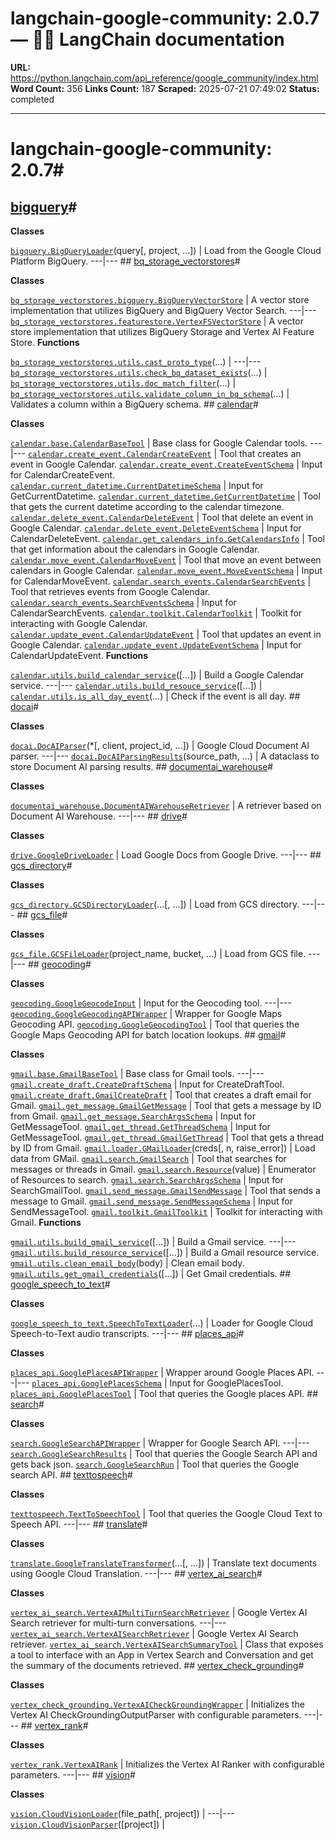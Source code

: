 # langchain-google-community: 2.0.7 — 🦜🔗 LangChain  documentation

**URL:** https://python.langchain.com/api_reference/google_community/index.html
**Word Count:** 356
**Links Count:** 187
**Scraped:** 2025-07-21 07:49:02
**Status:** completed

---

# langchain-google-community: 2.0.7\#

## [bigquery](https://python.langchain.com/api_reference/google_community/bigquery.html#langchain-google-community-bigquery)\#

**Classes**

[`bigquery.BigQueryLoader`](https://python.langchain.com/api_reference/google_community/bigquery/langchain_google_community.bigquery.BigQueryLoader.html#langchain_google_community.bigquery.BigQueryLoader "langchain_google_community.bigquery.BigQueryLoader")\(query\[, project, ...\]\) | Load from the Google Cloud Platform BigQuery.   ---|---      ## [bq\_storage\_vectorstores](https://python.langchain.com/api_reference/google_community/bq_storage_vectorstores.html#langchain-google-community-bq-storage-vectorstores)\#

**Classes**

[`bq_storage_vectorstores.bigquery.BigQueryVectorStore`](https://python.langchain.com/api_reference/google_community/bq_storage_vectorstores/langchain_google_community.bq_storage_vectorstores.bigquery.BigQueryVectorStore.html#langchain_google_community.bq_storage_vectorstores.bigquery.BigQueryVectorStore "langchain_google_community.bq_storage_vectorstores.bigquery.BigQueryVectorStore") | A vector store implementation that utilizes BigQuery and BigQuery Vector Search.   ---|---   [`bq_storage_vectorstores.featurestore.VertexFSVectorStore`](https://python.langchain.com/api_reference/google_community/bq_storage_vectorstores/langchain_google_community.bq_storage_vectorstores.featurestore.VertexFSVectorStore.html#langchain_google_community.bq_storage_vectorstores.featurestore.VertexFSVectorStore "langchain_google_community.bq_storage_vectorstores.featurestore.VertexFSVectorStore") | A vector store implementation that utilizes BigQuery Storage and Vertex AI Feature Store.      **Functions**

[`bq_storage_vectorstores.utils.cast_proto_type`](https://python.langchain.com/api_reference/google_community/bq_storage_vectorstores/langchain_google_community.bq_storage_vectorstores.utils.cast_proto_type.html#langchain_google_community.bq_storage_vectorstores.utils.cast_proto_type "langchain_google_community.bq_storage_vectorstores.utils.cast_proto_type")\(...\) |    ---|---   [`bq_storage_vectorstores.utils.check_bq_dataset_exists`](https://python.langchain.com/api_reference/google_community/bq_storage_vectorstores/langchain_google_community.bq_storage_vectorstores.utils.check_bq_dataset_exists.html#langchain_google_community.bq_storage_vectorstores.utils.check_bq_dataset_exists "langchain_google_community.bq_storage_vectorstores.utils.check_bq_dataset_exists")\(...\) |    [`bq_storage_vectorstores.utils.doc_match_filter`](https://python.langchain.com/api_reference/google_community/bq_storage_vectorstores/langchain_google_community.bq_storage_vectorstores.utils.doc_match_filter.html#langchain_google_community.bq_storage_vectorstores.utils.doc_match_filter "langchain_google_community.bq_storage_vectorstores.utils.doc_match_filter")\(...\) |    [`bq_storage_vectorstores.utils.validate_column_in_bq_schema`](https://python.langchain.com/api_reference/google_community/bq_storage_vectorstores/langchain_google_community.bq_storage_vectorstores.utils.validate_column_in_bq_schema.html#langchain_google_community.bq_storage_vectorstores.utils.validate_column_in_bq_schema "langchain_google_community.bq_storage_vectorstores.utils.validate_column_in_bq_schema")\(...\) | Validates a column within a BigQuery schema.      ## [calendar](https://python.langchain.com/api_reference/google_community/calendar.html#langchain-google-community-calendar)\#

**Classes**

[`calendar.base.CalendarBaseTool`](https://python.langchain.com/api_reference/google_community/calendar/langchain_google_community.calendar.base.CalendarBaseTool.html#langchain_google_community.calendar.base.CalendarBaseTool "langchain_google_community.calendar.base.CalendarBaseTool") | Base class for Google Calendar tools.   ---|---   [`calendar.create_event.CalendarCreateEvent`](https://python.langchain.com/api_reference/google_community/calendar/langchain_google_community.calendar.create_event.CalendarCreateEvent.html#langchain_google_community.calendar.create_event.CalendarCreateEvent "langchain_google_community.calendar.create_event.CalendarCreateEvent") | Tool that creates an event in Google Calendar.   [`calendar.create_event.CreateEventSchema`](https://python.langchain.com/api_reference/google_community/calendar/langchain_google_community.calendar.create_event.CreateEventSchema.html#langchain_google_community.calendar.create_event.CreateEventSchema "langchain_google_community.calendar.create_event.CreateEventSchema") | Input for CalendarCreateEvent.   [`calendar.current_datetime.CurrentDatetimeSchema`](https://python.langchain.com/api_reference/google_community/calendar/langchain_google_community.calendar.current_datetime.CurrentDatetimeSchema.html#langchain_google_community.calendar.current_datetime.CurrentDatetimeSchema "langchain_google_community.calendar.current_datetime.CurrentDatetimeSchema") | Input for GetCurrentDatetime.   [`calendar.current_datetime.GetCurrentDatetime`](https://python.langchain.com/api_reference/google_community/calendar/langchain_google_community.calendar.current_datetime.GetCurrentDatetime.html#langchain_google_community.calendar.current_datetime.GetCurrentDatetime "langchain_google_community.calendar.current_datetime.GetCurrentDatetime") | Tool that gets the current datetime according to the calendar timezone.   [`calendar.delete_event.CalendarDeleteEvent`](https://python.langchain.com/api_reference/google_community/calendar/langchain_google_community.calendar.delete_event.CalendarDeleteEvent.html#langchain_google_community.calendar.delete_event.CalendarDeleteEvent "langchain_google_community.calendar.delete_event.CalendarDeleteEvent") | Tool that delete an event in Google Calendar.   [`calendar.delete_event.DeleteEventSchema`](https://python.langchain.com/api_reference/google_community/calendar/langchain_google_community.calendar.delete_event.DeleteEventSchema.html#langchain_google_community.calendar.delete_event.DeleteEventSchema "langchain_google_community.calendar.delete_event.DeleteEventSchema") | Input for CalendarDeleteEvent.   [`calendar.get_calendars_info.GetCalendarsInfo`](https://python.langchain.com/api_reference/google_community/calendar/langchain_google_community.calendar.get_calendars_info.GetCalendarsInfo.html#langchain_google_community.calendar.get_calendars_info.GetCalendarsInfo "langchain_google_community.calendar.get_calendars_info.GetCalendarsInfo") | Tool that get information about the calendars in Google Calendar.   [`calendar.move_event.CalendarMoveEvent`](https://python.langchain.com/api_reference/google_community/calendar/langchain_google_community.calendar.move_event.CalendarMoveEvent.html#langchain_google_community.calendar.move_event.CalendarMoveEvent "langchain_google_community.calendar.move_event.CalendarMoveEvent") | Tool that move an event between calendars in Google Calendar.   [`calendar.move_event.MoveEventSchema`](https://python.langchain.com/api_reference/google_community/calendar/langchain_google_community.calendar.move_event.MoveEventSchema.html#langchain_google_community.calendar.move_event.MoveEventSchema "langchain_google_community.calendar.move_event.MoveEventSchema") | Input for CalendarMoveEvent.   [`calendar.search_events.CalendarSearchEvents`](https://python.langchain.com/api_reference/google_community/calendar/langchain_google_community.calendar.search_events.CalendarSearchEvents.html#langchain_google_community.calendar.search_events.CalendarSearchEvents "langchain_google_community.calendar.search_events.CalendarSearchEvents") | Tool that retrieves events from Google Calendar.   [`calendar.search_events.SearchEventsSchema`](https://python.langchain.com/api_reference/google_community/calendar/langchain_google_community.calendar.search_events.SearchEventsSchema.html#langchain_google_community.calendar.search_events.SearchEventsSchema "langchain_google_community.calendar.search_events.SearchEventsSchema") | Input for CalendarSearchEvents.   [`calendar.toolkit.CalendarToolkit`](https://python.langchain.com/api_reference/google_community/calendar/langchain_google_community.calendar.toolkit.CalendarToolkit.html#langchain_google_community.calendar.toolkit.CalendarToolkit "langchain_google_community.calendar.toolkit.CalendarToolkit") | Toolkit for interacting with Google Calendar.   [`calendar.update_event.CalendarUpdateEvent`](https://python.langchain.com/api_reference/google_community/calendar/langchain_google_community.calendar.update_event.CalendarUpdateEvent.html#langchain_google_community.calendar.update_event.CalendarUpdateEvent "langchain_google_community.calendar.update_event.CalendarUpdateEvent") | Tool that updates an event in Google Calendar.   [`calendar.update_event.UpdateEventSchema`](https://python.langchain.com/api_reference/google_community/calendar/langchain_google_community.calendar.update_event.UpdateEventSchema.html#langchain_google_community.calendar.update_event.UpdateEventSchema "langchain_google_community.calendar.update_event.UpdateEventSchema") | Input for CalendarUpdateEvent.      **Functions**

[`calendar.utils.build_calendar_service`](https://python.langchain.com/api_reference/google_community/calendar/langchain_google_community.calendar.utils.build_calendar_service.html#langchain_google_community.calendar.utils.build_calendar_service "langchain_google_community.calendar.utils.build_calendar_service")\(\[...\]\) | Build a Google Calendar service.   ---|---   [`calendar.utils.build_resouce_service`](https://python.langchain.com/api_reference/google_community/calendar/langchain_google_community.calendar.utils.build_resouce_service.html#langchain_google_community.calendar.utils.build_resouce_service "langchain_google_community.calendar.utils.build_resouce_service")\(\[...\]\) |    [`calendar.utils.is_all_day_event`](https://python.langchain.com/api_reference/google_community/calendar/langchain_google_community.calendar.utils.is_all_day_event.html#langchain_google_community.calendar.utils.is_all_day_event "langchain_google_community.calendar.utils.is_all_day_event")\(...\) | Check if the event is all day.      ## [docai](https://python.langchain.com/api_reference/google_community/docai.html#langchain-google-community-docai)\#

**Classes**

[`docai.DocAIParser`](https://python.langchain.com/api_reference/google_community/docai/langchain_google_community.docai.DocAIParser.html#langchain_google_community.docai.DocAIParser "langchain_google_community.docai.DocAIParser")\(\*\[, client, project\_id, ...\]\) | Google Cloud Document AI parser.   ---|---   [`docai.DocAIParsingResults`](https://python.langchain.com/api_reference/google_community/docai/langchain_google_community.docai.DocAIParsingResults.html#langchain_google_community.docai.DocAIParsingResults "langchain_google_community.docai.DocAIParsingResults")\(source\_path, ...\) | A dataclass to store Document AI parsing results.      ## [documentai\_warehouse](https://python.langchain.com/api_reference/google_community/documentai_warehouse.html#langchain-google-community-documentai-warehouse)\#

**Classes**

[`documentai_warehouse.DocumentAIWarehouseRetriever`](https://python.langchain.com/api_reference/google_community/documentai_warehouse/langchain_google_community.documentai_warehouse.DocumentAIWarehouseRetriever.html#langchain_google_community.documentai_warehouse.DocumentAIWarehouseRetriever "langchain_google_community.documentai_warehouse.DocumentAIWarehouseRetriever") | A retriever based on Document AI Warehouse.   ---|---      ## [drive](https://python.langchain.com/api_reference/google_community/drive.html#langchain-google-community-drive)\#

**Classes**

[`drive.GoogleDriveLoader`](https://python.langchain.com/api_reference/google_community/drive/langchain_google_community.drive.GoogleDriveLoader.html#langchain_google_community.drive.GoogleDriveLoader "langchain_google_community.drive.GoogleDriveLoader") | Load Google Docs from Google Drive.   ---|---      ## [gcs\_directory](https://python.langchain.com/api_reference/google_community/gcs_directory.html#langchain-google-community-gcs-directory)\#

**Classes**

[`gcs_directory.GCSDirectoryLoader`](https://python.langchain.com/api_reference/google_community/gcs_directory/langchain_google_community.gcs_directory.GCSDirectoryLoader.html#langchain_google_community.gcs_directory.GCSDirectoryLoader "langchain_google_community.gcs_directory.GCSDirectoryLoader")\(...\[, ...\]\) | Load from GCS directory.   ---|---      ## [gcs\_file](https://python.langchain.com/api_reference/google_community/gcs_file.html#langchain-google-community-gcs-file)\#

**Classes**

[`gcs_file.GCSFileLoader`](https://python.langchain.com/api_reference/google_community/gcs_file/langchain_google_community.gcs_file.GCSFileLoader.html#langchain_google_community.gcs_file.GCSFileLoader "langchain_google_community.gcs_file.GCSFileLoader")\(project\_name, bucket, ...\) | Load from GCS file.   ---|---      ## [geocoding](https://python.langchain.com/api_reference/google_community/geocoding.html#langchain-google-community-geocoding)\#

**Classes**

[`geocoding.GoogleGeocodeInput`](https://python.langchain.com/api_reference/google_community/geocoding/langchain_google_community.geocoding.GoogleGeocodeInput.html#langchain_google_community.geocoding.GoogleGeocodeInput "langchain_google_community.geocoding.GoogleGeocodeInput") | Input for the Geocoding tool.   ---|---   [`geocoding.GoogleGeocodingAPIWrapper`](https://python.langchain.com/api_reference/google_community/geocoding/langchain_google_community.geocoding.GoogleGeocodingAPIWrapper.html#langchain_google_community.geocoding.GoogleGeocodingAPIWrapper "langchain_google_community.geocoding.GoogleGeocodingAPIWrapper") | Wrapper for Google Maps Geocoding API.   [`geocoding.GoogleGeocodingTool`](https://python.langchain.com/api_reference/google_community/geocoding/langchain_google_community.geocoding.GoogleGeocodingTool.html#langchain_google_community.geocoding.GoogleGeocodingTool "langchain_google_community.geocoding.GoogleGeocodingTool") | Tool that queries the Google Maps Geocoding API for batch location lookups.      ## [gmail](https://python.langchain.com/api_reference/google_community/gmail.html#langchain-google-community-gmail)\#

**Classes**

[`gmail.base.GmailBaseTool`](https://python.langchain.com/api_reference/google_community/gmail/langchain_google_community.gmail.base.GmailBaseTool.html#langchain_google_community.gmail.base.GmailBaseTool "langchain_google_community.gmail.base.GmailBaseTool") | Base class for Gmail tools.   ---|---   [`gmail.create_draft.CreateDraftSchema`](https://python.langchain.com/api_reference/google_community/gmail/langchain_google_community.gmail.create_draft.CreateDraftSchema.html#langchain_google_community.gmail.create_draft.CreateDraftSchema "langchain_google_community.gmail.create_draft.CreateDraftSchema") | Input for CreateDraftTool.   [`gmail.create_draft.GmailCreateDraft`](https://python.langchain.com/api_reference/google_community/gmail/langchain_google_community.gmail.create_draft.GmailCreateDraft.html#langchain_google_community.gmail.create_draft.GmailCreateDraft "langchain_google_community.gmail.create_draft.GmailCreateDraft") | Tool that creates a draft email for Gmail.   [`gmail.get_message.GmailGetMessage`](https://python.langchain.com/api_reference/google_community/gmail/langchain_google_community.gmail.get_message.GmailGetMessage.html#langchain_google_community.gmail.get_message.GmailGetMessage "langchain_google_community.gmail.get_message.GmailGetMessage") | Tool that gets a message by ID from Gmail.   [`gmail.get_message.SearchArgsSchema`](https://python.langchain.com/api_reference/google_community/gmail/langchain_google_community.gmail.get_message.SearchArgsSchema.html#langchain_google_community.gmail.get_message.SearchArgsSchema "langchain_google_community.gmail.get_message.SearchArgsSchema") | Input for GetMessageTool.   [`gmail.get_thread.GetThreadSchema`](https://python.langchain.com/api_reference/google_community/gmail/langchain_google_community.gmail.get_thread.GetThreadSchema.html#langchain_google_community.gmail.get_thread.GetThreadSchema "langchain_google_community.gmail.get_thread.GetThreadSchema") | Input for GetMessageTool.   [`gmail.get_thread.GmailGetThread`](https://python.langchain.com/api_reference/google_community/gmail/langchain_google_community.gmail.get_thread.GmailGetThread.html#langchain_google_community.gmail.get_thread.GmailGetThread "langchain_google_community.gmail.get_thread.GmailGetThread") | Tool that gets a thread by ID from Gmail.   [`gmail.loader.GMailLoader`](https://python.langchain.com/api_reference/google_community/gmail/langchain_google_community.gmail.loader.GMailLoader.html#langchain_google_community.gmail.loader.GMailLoader "langchain_google_community.gmail.loader.GMailLoader")\(creds\[, n, raise\_error\]\) | Load data from GMail.   [`gmail.search.GmailSearch`](https://python.langchain.com/api_reference/google_community/gmail/langchain_google_community.gmail.search.GmailSearch.html#langchain_google_community.gmail.search.GmailSearch "langchain_google_community.gmail.search.GmailSearch") | Tool that searches for messages or threads in Gmail.   [`gmail.search.Resource`](https://python.langchain.com/api_reference/google_community/gmail/langchain_google_community.gmail.search.Resource.html#langchain_google_community.gmail.search.Resource "langchain_google_community.gmail.search.Resource")\(value\) | Enumerator of Resources to search.   [`gmail.search.SearchArgsSchema`](https://python.langchain.com/api_reference/google_community/gmail/langchain_google_community.gmail.search.SearchArgsSchema.html#langchain_google_community.gmail.search.SearchArgsSchema "langchain_google_community.gmail.search.SearchArgsSchema") | Input for SearchGmailTool.   [`gmail.send_message.GmailSendMessage`](https://python.langchain.com/api_reference/google_community/gmail/langchain_google_community.gmail.send_message.GmailSendMessage.html#langchain_google_community.gmail.send_message.GmailSendMessage "langchain_google_community.gmail.send_message.GmailSendMessage") | Tool that sends a message to Gmail.   [`gmail.send_message.SendMessageSchema`](https://python.langchain.com/api_reference/google_community/gmail/langchain_google_community.gmail.send_message.SendMessageSchema.html#langchain_google_community.gmail.send_message.SendMessageSchema "langchain_google_community.gmail.send_message.SendMessageSchema") | Input for SendMessageTool.   [`gmail.toolkit.GmailToolkit`](https://python.langchain.com/api_reference/google_community/gmail/langchain_google_community.gmail.toolkit.GmailToolkit.html#langchain_google_community.gmail.toolkit.GmailToolkit "langchain_google_community.gmail.toolkit.GmailToolkit") | Toolkit for interacting with Gmail.      **Functions**

[`gmail.utils.build_gmail_service`](https://python.langchain.com/api_reference/google_community/gmail/langchain_google_community.gmail.utils.build_gmail_service.html#langchain_google_community.gmail.utils.build_gmail_service "langchain_google_community.gmail.utils.build_gmail_service")\(\[...\]\) | Build a Gmail service.   ---|---   [`gmail.utils.build_resource_service`](https://python.langchain.com/api_reference/google_community/gmail/langchain_google_community.gmail.utils.build_resource_service.html#langchain_google_community.gmail.utils.build_resource_service "langchain_google_community.gmail.utils.build_resource_service")\(\[...\]\) | Build a Gmail resource service.   [`gmail.utils.clean_email_body`](https://python.langchain.com/api_reference/google_community/gmail/langchain_google_community.gmail.utils.clean_email_body.html#langchain_google_community.gmail.utils.clean_email_body "langchain_google_community.gmail.utils.clean_email_body")\(body\) | Clean email body.   [`gmail.utils.get_gmail_credentials`](https://python.langchain.com/api_reference/google_community/gmail/langchain_google_community.gmail.utils.get_gmail_credentials.html#langchain_google_community.gmail.utils.get_gmail_credentials "langchain_google_community.gmail.utils.get_gmail_credentials")\(\[...\]\) | Get Gmail credentials.      ## [google\_speech\_to\_text](https://python.langchain.com/api_reference/google_community/google_speech_to_text.html#langchain-google-community-google-speech-to-text)\#

**Classes**

[`google_speech_to_text.SpeechToTextLoader`](https://python.langchain.com/api_reference/google_community/google_speech_to_text/langchain_google_community.google_speech_to_text.SpeechToTextLoader.html#langchain_google_community.google_speech_to_text.SpeechToTextLoader "langchain_google_community.google_speech_to_text.SpeechToTextLoader")\(...\) | Loader for Google Cloud Speech-to-Text audio transcripts.   ---|---      ## [places\_api](https://python.langchain.com/api_reference/google_community/places_api.html#langchain-google-community-places-api)\#

**Classes**

[`places_api.GooglePlacesAPIWrapper`](https://python.langchain.com/api_reference/google_community/places_api/langchain_google_community.places_api.GooglePlacesAPIWrapper.html#langchain_google_community.places_api.GooglePlacesAPIWrapper "langchain_google_community.places_api.GooglePlacesAPIWrapper") | Wrapper around Google Places API.   ---|---   [`places_api.GooglePlacesSchema`](https://python.langchain.com/api_reference/google_community/places_api/langchain_google_community.places_api.GooglePlacesSchema.html#langchain_google_community.places_api.GooglePlacesSchema "langchain_google_community.places_api.GooglePlacesSchema") | Input for GooglePlacesTool.   [`places_api.GooglePlacesTool`](https://python.langchain.com/api_reference/google_community/places_api/langchain_google_community.places_api.GooglePlacesTool.html#langchain_google_community.places_api.GooglePlacesTool "langchain_google_community.places_api.GooglePlacesTool") | Tool that queries the Google places API.      ## [search](https://python.langchain.com/api_reference/google_community/search.html#langchain-google-community-search)\#

**Classes**

[`search.GoogleSearchAPIWrapper`](https://python.langchain.com/api_reference/google_community/search/langchain_google_community.search.GoogleSearchAPIWrapper.html#langchain_google_community.search.GoogleSearchAPIWrapper "langchain_google_community.search.GoogleSearchAPIWrapper") | Wrapper for Google Search API.   ---|---   [`search.GoogleSearchResults`](https://python.langchain.com/api_reference/google_community/search/langchain_google_community.search.GoogleSearchResults.html#langchain_google_community.search.GoogleSearchResults "langchain_google_community.search.GoogleSearchResults") | Tool that queries the Google Search API and gets back json.   [`search.GoogleSearchRun`](https://python.langchain.com/api_reference/google_community/search/langchain_google_community.search.GoogleSearchRun.html#langchain_google_community.search.GoogleSearchRun "langchain_google_community.search.GoogleSearchRun") | Tool that queries the Google search API.      ## [texttospeech](https://python.langchain.com/api_reference/google_community/texttospeech.html#langchain-google-community-texttospeech)\#

**Classes**

[`texttospeech.TextToSpeechTool`](https://python.langchain.com/api_reference/google_community/texttospeech/langchain_google_community.texttospeech.TextToSpeechTool.html#langchain_google_community.texttospeech.TextToSpeechTool "langchain_google_community.texttospeech.TextToSpeechTool") | Tool that queries the Google Cloud Text to Speech API.   ---|---      ## [translate](https://python.langchain.com/api_reference/google_community/translate.html#langchain-google-community-translate)\#

**Classes**

[`translate.GoogleTranslateTransformer`](https://python.langchain.com/api_reference/google_community/translate/langchain_google_community.translate.GoogleTranslateTransformer.html#langchain_google_community.translate.GoogleTranslateTransformer "langchain_google_community.translate.GoogleTranslateTransformer")\(...\[, ...\]\) | Translate text documents using Google Cloud Translation.   ---|---      ## [vertex\_ai\_search](https://python.langchain.com/api_reference/google_community/vertex_ai_search.html#langchain-google-community-vertex-ai-search)\#

**Classes**

[`vertex_ai_search.VertexAIMultiTurnSearchRetriever`](https://python.langchain.com/api_reference/google_community/vertex_ai_search/langchain_google_community.vertex_ai_search.VertexAIMultiTurnSearchRetriever.html#langchain_google_community.vertex_ai_search.VertexAIMultiTurnSearchRetriever "langchain_google_community.vertex_ai_search.VertexAIMultiTurnSearchRetriever") | Google Vertex AI Search retriever for multi-turn conversations.   ---|---   [`vertex_ai_search.VertexAISearchRetriever`](https://python.langchain.com/api_reference/google_community/vertex_ai_search/langchain_google_community.vertex_ai_search.VertexAISearchRetriever.html#langchain_google_community.vertex_ai_search.VertexAISearchRetriever "langchain_google_community.vertex_ai_search.VertexAISearchRetriever") | Google Vertex AI Search retriever.   [`vertex_ai_search.VertexAISearchSummaryTool`](https://python.langchain.com/api_reference/google_community/vertex_ai_search/langchain_google_community.vertex_ai_search.VertexAISearchSummaryTool.html#langchain_google_community.vertex_ai_search.VertexAISearchSummaryTool "langchain_google_community.vertex_ai_search.VertexAISearchSummaryTool") | Class that exposes a tool to interface with an App in Vertex Search and Conversation and get the summary of the documents retrieved.      ## [vertex\_check\_grounding](https://python.langchain.com/api_reference/google_community/vertex_check_grounding.html#langchain-google-community-vertex-check-grounding)\#

**Classes**

[`vertex_check_grounding.VertexAICheckGroundingWrapper`](https://python.langchain.com/api_reference/google_community/vertex_check_grounding/langchain_google_community.vertex_check_grounding.VertexAICheckGroundingWrapper.html#langchain_google_community.vertex_check_grounding.VertexAICheckGroundingWrapper "langchain_google_community.vertex_check_grounding.VertexAICheckGroundingWrapper") | Initializes the Vertex AI CheckGroundingOutputParser with configurable parameters.   ---|---      ## [vertex\_rank](https://python.langchain.com/api_reference/google_community/vertex_rank.html#langchain-google-community-vertex-rank)\#

**Classes**

[`vertex_rank.VertexAIRank`](https://python.langchain.com/api_reference/google_community/vertex_rank/langchain_google_community.vertex_rank.VertexAIRank.html#langchain_google_community.vertex_rank.VertexAIRank "langchain_google_community.vertex_rank.VertexAIRank") | Initializes the Vertex AI Ranker with configurable parameters.   ---|---      ## [vision](https://python.langchain.com/api_reference/google_community/vision.html#langchain-google-community-vision)\#

**Classes**

[`vision.CloudVisionLoader`](https://python.langchain.com/api_reference/google_community/vision/langchain_google_community.vision.CloudVisionLoader.html#langchain_google_community.vision.CloudVisionLoader "langchain_google_community.vision.CloudVisionLoader")\(file\_path\[, project\]\) |    ---|---   [`vision.CloudVisionParser`](https://python.langchain.com/api_reference/google_community/vision/langchain_google_community.vision.CloudVisionParser.html#langchain_google_community.vision.CloudVisionParser "langchain_google_community.vision.CloudVisionParser")\(\[project\]\) |